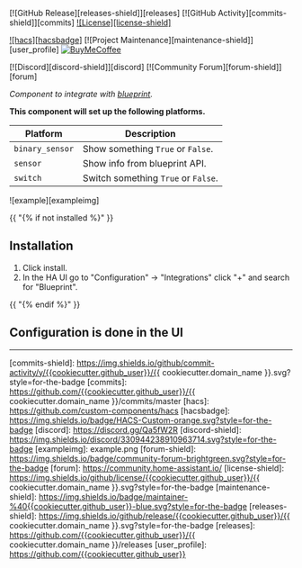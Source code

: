 [![GitHub Release][releases-shield]][releases]
[![GitHub Activity][commits-shield]][commits]
[![License][license-shield]](LICENSE)

[![hacs][hacsbadge]](hacs)
[![Project Maintenance][maintenance-shield]][user_profile]
[![BuyMeCoffee][buymecoffeebadge]][buymecoffee]

[![Discord][discord-shield]][discord]
[![Community Forum][forum-shield]][forum]

_Component to integrate with [blueprint][blueprint]._

**This component will set up the following platforms.**

Platform | Description
-- | --
`binary_sensor` | Show something `True` or `False`.
`sensor` | Show info from blueprint API.
`switch` | Switch something `True` or `False`.

![example][exampleimg]

{{ "{% if not installed %}" }}
## Installation

1. Click install.
1. In the HA UI go to "Configuration" -> "Integrations" click "+" and search for "Blueprint".

{{ "{% endif %}" }}


## Configuration is done in the UI

<!---->

***

[blueprint]: https://github.com/custom-components/blueprint
[buymecoffee]: https://www.buymeacoffee.com/ludeeus
[buymecoffeebadge]: https://img.shields.io/badge/buy%20me%20a%20coffee-donate-yellow.svg?style=for-the-badge
[commits-shield]: https://img.shields.io/github/commit-activity/y/{{cookiecutter.github_user}}/{{ cookiecutter.domain_name }}.svg?style=for-the-badge
[commits]: https://github.com/{{cookiecutter.github_user}}/{{ cookiecutter.domain_name }}/commits/master
[hacs]: https://github.com/custom-components/hacs
[hacsbadge]: https://img.shields.io/badge/HACS-Custom-orange.svg?style=for-the-badge
[discord]: https://discord.gg/Qa5fW2R
[discord-shield]: https://img.shields.io/discord/330944238910963714.svg?style=for-the-badge
[exampleimg]: example.png
[forum-shield]: https://img.shields.io/badge/community-forum-brightgreen.svg?style=for-the-badge
[forum]: https://community.home-assistant.io/
[license-shield]: https://img.shields.io/github/license/{{cookiecutter.github_user}}/{{ cookiecutter.domain_name }}.svg?style=for-the-badge
[maintenance-shield]: https://img.shields.io/badge/maintainer-%40{{cookiecutter.github_user}}-blue.svg?style=for-the-badge
[releases-shield]: https://img.shields.io/github/release/{{cookiecutter.github_user}}/{{ cookiecutter.domain_name }}.svg?style=for-the-badge
[releases]: https://github.com/{{cookiecutter.github_user}}/{{ cookiecutter.domain_name }}/releases
[user_profile]: https://github.com/{{cookiecutter.github_user}}
